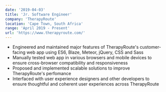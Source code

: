 ```yaml
---
date: '2019-04-03'
title: 'Jr. Software Engineer'
company: 'TherapyRoute'
location: 'Cape Town, South Africa'
range: 'April 2019 - Present'
url: 'https://www.therapyroute.com/'
---
```


- Engineered and maintained major features of TherapyRoute's customer-facing web app using ES6, Blaze, Meteor, jQuery, CSS and Sass
- Manually tested web app in various browsers and mobile devices to ensure cross-browser compatibility and responsiveness
- Proposed and implemented scalable solutions to improve TherapyRoute's perfomance
- Interfaced with user experience designers and other developers to ensure thoughtful and coherent user experiences across TherapyRoute
